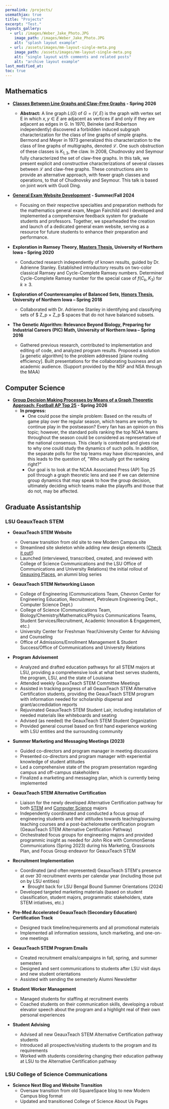 ```yaml
---
permalink: /projects/
usemathjax: true
title: "Projects"
excerpt: "Test."
layouts_gallery:
  - url: /images/Weber_Jake_Photo.JPG
    image_path: /images/Weber_Jake_Photo.JPG
    alt: "splash layout example"
  - url: /assets/images/mm-layout-single-meta.png
    image_path: /assets/images/mm-layout-single-meta.png
    alt: "single layout with comments and related posts"
    alt: "archive layout example"
last_modified_at: 
toc: true
---
```


## Mathematics
- **[Classes Between Line Graphs and Claw-Free Graphs](https://github.com/JakeWeber97/academic-projects) - Spring 2026**
    - **Abstract:** A line graph $L(G)$ of $G = (V, E)$ is the graph with vertex set E in which $x, y \in E$ are adjacent as vertices if and only if they are adjacent as edges in G. In 1970, Beineke (and Robertson independently) discovered a forbidden induced subgraph characterization for the class of line graphs of simple graphs. Bermond and Meyer in 1973 generalized this characterization to the class of line graphs of multigraphs, denoted $\mathcal{L}$. One such obstruction of these classes is $K_{1,3},$ the claw. In 2008, Chudnovsky and Seymour fully characterized the set of claw-free graphs. In this talk, we present explicit and constructive characterizations of several classes between $\mathcal{L}$ and claw-free graphs. These constructions aim to provide an alternative approach, with fewer graph classes and operations, to that of Chudnovsky and Seymour. This talk is based on joint work with Guoli Ding.

- **[General Exam Website Development](https://certifiedmathemagician.github.io/generalexam/) - Summer/Fall 2024**
    - Focusing on their respective specialties and preparation methods for the mathematics general exam, Megan Fairchild and I developed and implemented a comprehensive feedback system for graduate students and professors. Together, we spearheaded the creation and launch of a dedicated general exam website, serving as a resource for future students to enhance their preparation and performance.

- **Exploration in Ramsey Theory, [Masters Thesis](https://scholarworks.uni.edu/etd/1022/), University of Northern Iowa – Spring 2020**
    - Conducted research independently of known results, guided by Dr. Adrienne Stanley. Established introductory results on two-color classical Ramsey and Cycle-Complete Ramsey numbers. Determined Cycle-Complete Ramsey number for the special case of $f(C_k ,K_3 )$ for $k ≥ 3.$

- **Exploration of Counterexamples of Balanced Sets, [Honors Thesis](https://scholarworks.uni.edu/hpt/342/), University of Northern Iowa – Spring 2018**
    - Collaborated with Dr. Adrienne Stanley in identifying and classifying sets of $ Z_p × Z_p $ spaces that do not have balanced subsets.

- **The Genetic Algorithm: Relevance Beyond Biology, Preparing for Industrial Careers (PIC) Math, University of Northern Iowa – Spring 2016**
    - Gathered previous research, contributed to implementation and editing of code, and analyzed program results. Proposed a solution [a genetic algorithm] to the problem addressed [plane routing efficiency]. Built presentations for the collaborating business and an academic audience. (Support provided by the NSF and NSA through the MAA)

## Computer Science
- **[Group Decision Making Processes by Means of a Graph Theoretic Approach: Football AP Top 25](https://github.com/JakeWeber97/academic-projects) - Spring 2026**
    - **In progress:** 
        - One could pose the simple problem: Based on the results of game play over the regular season, which teams are worthy to continue play in the postseason? Every fan has an opinion on this topic; however, the standard polls ranking the top NCAA teams throughout the season could be considered as representative of the national consensus. This clearly is contested and gives rise to why one could study the dynamics of such polls. In addition, the separate polls for the top teams may have discrepancies, and this leads to the question of, "Who actually got the ranking right?"
        - Our goal is to look at the NCAA Associated Press (AP) Top 25 poll through a graph theoretic lens and see if we can determine group dynamics that may speak to how the group decision, ultimately deciding which teams make the playoffs and those that do not, may be affected.    

## Graduate Assistantship

### LSU GeauxTeach STEM

- **GeauxTeach STEM Website**
    - Oversaw transition from old site to new Modern Campus site
    - Streamlined site skeleton while adding new design elements ([Check it out!](https://www.lsu.edu/science/academics/geaux-teach-stem/))
    - Launched (interviewed, transcribed, created, and reviewed with College of Science Communications and the LSU Office of Communications and University Relations) the initial rollout of [Geauxing Places](https://www.lsu.edu/science/academics/geaux-teach-stem/blog/), an alumni blog series

- **GeauxTeach STEM Networking Liason**
    - College of Engineering (Communications Team, Chevron Center for Engineering Education, Recruitment, Petroleum Engineering Dept., Computer Science Dept.)
    - College of Science (Communications Team, Biology/Chemistry/Mathematics/Physics Communications Teams, Student Services/Recruitment, Academic Innovation & Engagement, etc.)
    - University Center for Freshman Year/University Center for Advising and Counseling
    - Office of Admissions/Enrollment Management & Student Success/Office of Communications and University Relations

- **Program Advisement**
    - Analyzed and drafted education pathways for all STEM majors at LSU, providing a comprehensive look at what best serves students, the program, LSU, and the state of Louisiana
    - Attended weekly GeauxTeach STEM Committee Meetings
    - Assisted in tracking progress of all GeauxTeach STEM Alternative Certification students, providing the GeauxTeach STEM program with information needed for scholarship dispersal and grant/accredidation reports
    - Rejuvinated GeauxTeach STEM Student Lair, including installation of needed materials like whiteboards and seating
    - Advised (as needed) the GeauxTeach STEM Student Organization 
    - Provided general counsel based on first hand experience working with LSU entities and the surrounding community

- **Summer Marketing and Messaging Meetings (2023)**
    - Guided co-directors and program manager in meeting discussions
    - Presented co-directors and program manager with experiential knowledge of student attitudes
    - Led a comprehensive state of the program presentation regarding campus and off-campus stakeholders
    - Finalized a marketing and messaging plan, which is currently being implemented


- **GeauxTeach STEM Alternative Certification**
    - Liaison for the newly developed Alternative Certification pathway for both [STEM](https://www.lsu.edu/science/academics/geaux-teach-stem/stem-alternative-certification-pathway.php) and [Computer Science](https://www.lsu.edu/eng/cse/academics/undergraduate/seedteachcsc.php) majors
    - Independently coordinated and conducted a focus group of engineering students and their attitudes towards teaching/pursuing teaching courses and a post-bacheloreatte certification program (GeauxTeach STEM Alternative Certification Pathway)
    - Orchestrated focus groups for engineering majors and provided programmic insight as needed for John Rice with CommonSense Communications (Spring 2023) during his Marketing, Grassroots Plan, and Focus Group endeavor for GeauxTeach STEM

- **Recruitment Implementation**
    - Coordinated (and often represented) GeauxTeach STEM's presence at over 30 recruitment events per calendar year (including those put on by LSU entities)
        - Brought back for LSU Bengal Bound Summer Orientations (2024)
    - Developed targeted marketing materials (based on student classification, student majors, programmatic stakeholders, state STEM intiatives, etc.)

- **Pre-Med Accelerated GeauxTeach (Secondary Education) Certification Track**
    - Designed track timeline/requirements and all promotional materials
    - Implemented all information sessions, lunch marketing, and one-on-one meetings

- **GeauxTeach STEM Program Emails**
    - Created recruitment emails/campaigns in fall, spring, and summer semesters
    - Designed and sent communications to students after LSU visit days and new student orientations 
    - Assisted with sending the semesterly Alumni Newsletter

- **Student Worker Management**
    - Managed students for staffing at recruitment events
    - Coached students on their communication skills, developing a robust elevator speech about the program and a highlight real of their own personal experiences

- **Student Advising**
    - Advised all new GeauxTeach STEM Alternative Certification pathway students
    - Introduced all prospective/visiting students to the program and its requirements
    - Worked with students considering changing their education pathway at LSU to the Alternative Certification pathway

### LSU College of Science Communications
- **Science Next Blog and Website Transition**
    - Oversaw transition from old SquareSpace blog to new Modern Campus blog format
    - Updated and transitioned College of Science About Us Pages